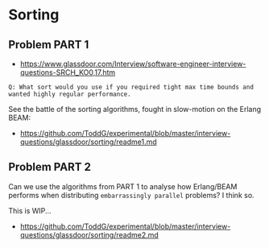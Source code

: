 # Sorting

## Problem PART 1

* https://www.glassdoor.com/Interview/software-engineer-interview-questions-SRCH_KO0,17.htm

```text
Q: What sort would you use if you required tight max time bounds and wanted highly regular performance.
```

See the battle of the sorting algorithms, fought in slow-motion on the Erlang BEAM:

* https://github.com/ToddG/experimental/blob/master/interview-questions/glassdoor/sorting/readme1.md


## Problem PART 2

Can we use the algorithms from PART 1 to analyse how Erlang/BEAM performs when distributing `embarrassingly parallel` problems? I think so.

This is WIP...

* https://github.com/ToddG/experimental/blob/master/interview-questions/glassdoor/sorting/readme2.md
